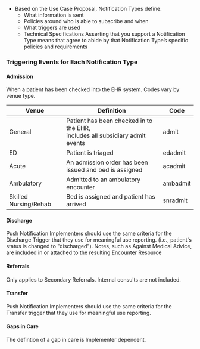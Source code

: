 <!-- Background.md {% comment %}
*****************************************************************************************
*                            WARNING: DO NOT EDIT THIS FILE                             *
*                                                                                       *
* This file is generated by SUSHI. Any edits you make to this file will be overwritten. *
*                                                                                       *
* To change the contents of this file, edit the original source file at:                *
* ig-data/input/pagecontent/1_Background.md                                             *
*****************************************************************************************
{% endcomment %} -->
* Based on the Use Case Proposal, Notification Types define:
  * What information is sent
  * Policies around who is able to subscribe and when
  * What triggers are used
  * Technical Specifications
Asserting that you support a Notification Type means that agree to abide by that Notification Type’s specific policies and requirements

### Triggering Events for Each Notification Type
#### Admission
When a patient has been checked into the EHR system.  Codes vary by venue type.  

|Venue | Definition | Code |
|--------------|---------------|---|
|General | Patient has been checked in to the EHR, <br> includes all subsidiary admit events | admit |
|ED | Patient is triaged| edadmit |
|Acute | An admission order has been issued and bed is assigned | acadmit|
|Ambulatory | Admitted to an ambulatory encounter |ambadmit|
|Skilled Nursing/Rehab | Bed is assigned and patient has arrived| snradmit|

#### Discharge
Push Notification Implementers should use the same criteria for the Discharge Trigger that they use for meaningful use reporting.  (i.e., patient's status is changed to "discharged"). Notes, such as Against Medical Advice, are included in or attached to the resulting Encounter Resource

#### Referrals
Only applies to Secondary Referrals.  Internal consults are not included.

#### Transfer
Push Notification Implementers should use the same criteria for the Transfer trigger that they use for meaningful use reporting.

#### Gaps in Care
The defintion of a gap in care is Implementer dependent.
